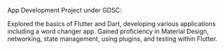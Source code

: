 App Development Project under GDSC:

Explored the basics of Flutter and Dart, developing various applications including a word changer app.
Gained proficiency in Material Design, networking, state management, using plugins, and testing within Flutter.
